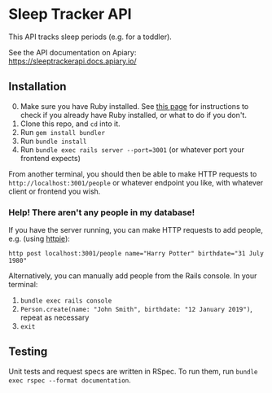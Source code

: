 # Sleep Tracker API

This API tracks sleep periods (e.g. for a toddler).

See the API documentation on Apiary: https://sleeptrackerapi.docs.apiary.io/

## Installation

0. Make sure you have Ruby installed. See [this page](https://www.ruby-lang.org/en/documentation/installation/) for instructions to check if you already have Ruby installed, or what to do if you don't.
1. Clone this repo, and `cd` into it.
2. Run `gem install bundler`
3. Run `bundle install`
4. Run `bundle exec rails server --port=3001` (or whatever port your frontend expects)

From another terminal, you should then be able to make HTTP requests to `http://localhost:3001/people` or whatever endpoint you like, with whatever client or frontend you wish.

### Help! There aren't any people in my database!

If you have the server running, you can make HTTP requests to add people, e.g. (using [httpie](https://httpie.org/)):

```
http post localhost:3001/people name="Harry Potter" birthdate="31 July 1980"
```

Alternatively, you can manually add people from the Rails console. In your terminal:
1. `bundle exec rails console`
2. `Person.create(name: "John Smith", birthdate: "12 January 2019")`, repeat as necessary
3. `exit`

## Testing

Unit tests and request specs are written in RSpec. To run them, run `bundle exec rspec --format documentation`.
